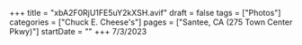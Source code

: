 +++
title = "xbA2F0RjU1FE5uY2kXSH.avif"
draft = false
tags = ["Photos"]
categories = ["Chuck E. Cheese's"]
pages = ["Santee, CA (275 Town Center Pkwy)"]
startDate = ""
+++
7/3/2023
